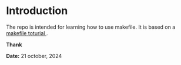 # Introduction
The repo is intended for learning how to use makefile. It is based on a [makefile toturial ](https://makefiletutorial.com/).

**Thank**

**Date:** 21 october, 2024
